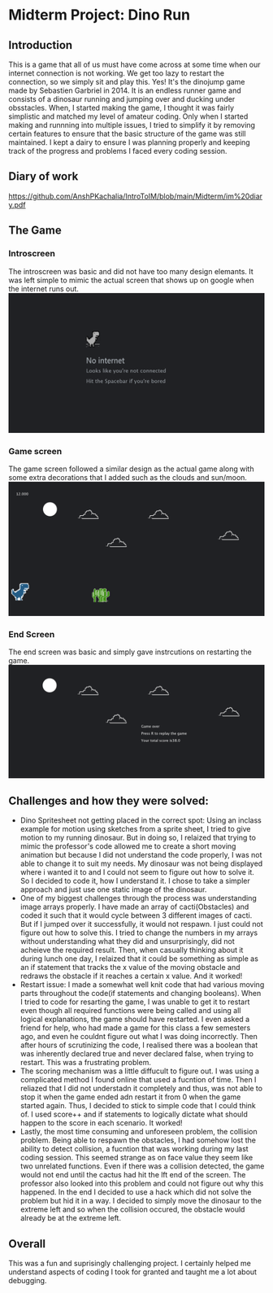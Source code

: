 # Midterm Project: Dino Run
## Introduction
This is a game that all of us must have come across at some time when our internet connection is not working. We get too lazy to restart the connection, so we simply sit and play this. Yes! It's the dinojump game made by Sebastien Garbriel in 2014. It is an endless runner game and consists of a dinosaur running and jumping over and ducking under obsstacles. When, I started making the game, I thought it was fairly simplistic and matched my level of amateur coding. Only when I started making and runnning into multiple issues, I tried to simplify it by removing certain features to ensure that the basic structure of the game was still maintained. I kept a dairy to ensure I was planning properly and keeping track of the progress and problems I faced every coding session.
## Diary of work
https://github.com/AnshPKachalia/IntroToIM/blob/main/Midterm/im%20diary.pdf

## The Game
### Introscreen
The introscreen was basic and did not have too many design elemants. It was left simple to mimic the actual screen that shows up on google when the internet runs out.
![](intro.png)

### Game screen
The game screen followed a similar design as the actual game along with some extra decorations that I added such as the clouds and sun/moon. 
![](game.png)

### End Screen
The end screen was basic and simply gave instrcutions on restarting the game. 
![](ending.png)

## Challenges and how they were solved:
* Dino Spritesheet not getting placed in the correct spot: Using an inclass example for motion using sketches from a sprite sheet, I tried to give motion to my running dinosaur. But in doing so, I relaized that trying to mimic the professor's code allowed me to create a short moving animation but because I did not understand the code properly, I was not able to change it to suit my needs. My dinosaur was not being displayed where i wanted it to and I could not seem to figure out how to solve it. So I decided to code it, how I understand it. I chose to take a simpler approach and just use one static image of the dinosaur.
* One of my biggest challenges through the process was understanding image arrays properly. I have made an array of cacti(Obstacles) and coded it such that it would cycle between 3 different images of cacti. But if I jumped over it successfully, it would not respawn. I just could not figure out how to solve this. I tried to change the numbers in my arrays without understanding what they did and unsurprisingly, did not acheieve the required result. Then, when casually thinking about it during lunch one day, I relaized that it could be something as simple as an if statement that tracks the x value of the moving obstacle and redraws the obstacle if it reaches a certain x value. And it worked!
* Restart issue: I made a somewhat well knit code that had various moving parts throughout the code(if statements and changing booleans). When I tried to code for resarting the game, I was unable to get it to restart even though all required functions were being called and using all logical explanations, the game should have restarted. I even asked a friend for help, who had made a game for this class a few semesters ago, and even he couldnt figure out what I was doing incorrectly. Then after hours of scrutinizing the code, I realised there was a boolean that was inherently declared true and never declared false, when trying to restart. This was a frustrating problem.
* The scoring mechanism was a little diffucult to figure out. I was using a complicated method I found online that used a fucntion of time. Then I reliazed that I did not understadn it completely and thus, was not able to stop it when the game ended adn restart it from 0 when the game started again. Thus, I decided to stick to simple code that I could think of. I used score++ and if statements to logically dictate what should happen to the score in each scenario. It worked! 
* Lastly, the most time consuming and unforeseen problem, the collision problem. Being able to respawn the obstacles, I had somehow lost the ability to detect collision, a fucntion that was working during my last coding session. This seemed strange as on face value they seem like two unrelated functions. Even if there was a collision detected, the game would not end until the cactus had hit the lft end of the screen. The professor also looked into this problem and could not figure out why this happened. In the end I decided to use a hack which did not solve the problem but hid it in a way. I decided to simply move the dinosaur to the extreme left and so when the collision occured, the obstacle would already be at the extreme left. 

## Overall
This was a fun and suprisingly challenging project. I certainly helped me understand aspects of coding I took for granted and taught me a lot about debugging.
